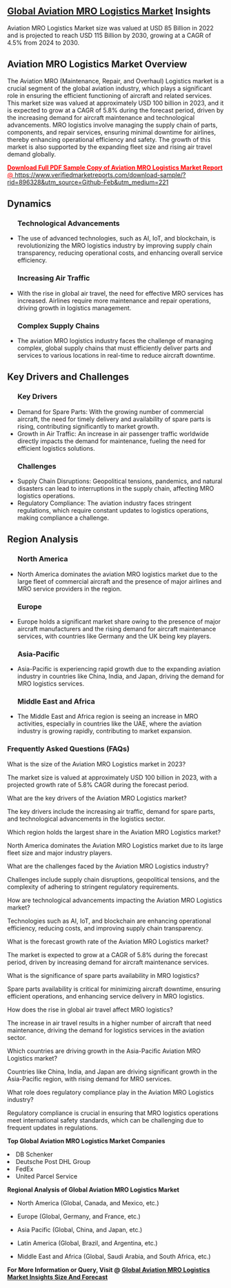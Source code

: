 <h2><a href="https://www.verifiedmarketreports.com/download-sample/?rid=896328&amp;utm_source=Github&amp;utm_medium=221" target="_blank">Global Aviation MRO Logistics Market</a> Insights</h2><p>Aviation MRO Logistics Market size was valued at USD 85 Billion in 2022 and is projected to reach USD 115 Billion by 2030, growing at a CAGR of 4.5% from 2024 to 2030.</p><p> <h2>Aviation MRO Logistics Market Overview</h2> <p>The Aviation MRO (Maintenance, Repair, and Overhaul) Logistics market is a crucial segment of the global aviation industry, which plays a significant role in ensuring the efficient functioning of aircraft and related services. This market size was valued at approximately USD 100 billion in 2023, and it is expected to grow at a CAGR of 5.8% during the forecast period, driven by the increasing demand for aircraft maintenance and technological advancements. MRO logistics involve managing the supply chain of parts, components, and repair services, ensuring minimal downtime for airlines, thereby enhancing operational efficiency and safety. The growth of this market is also supported by the expanding fleet size and rising air travel demand globally.</p> <p><a href="#"><p><span class=""><span style="color: #ff0000;"><strong>Download Full PDF Sample Copy of Aviation MRO Logistics Market Report</strong> @ </span><a href="https://www.verifiedmarketreports.com/download-sample/?rid=896328&amp;utm_source=Github-Feb&amp;utm_medium=221" target="_blank">https://www.verifiedmarketreports.com/download-sample/?rid=896328&amp;utm_source=Github-Feb&amp;utm_medium=221</a></span></p></a></p> <h2>Dynamics</h2> <ul> <h3>Technological Advancements</h3> <li>The use of advanced technologies, such as AI, IoT, and blockchain, is revolutionizing the MRO logistics industry by improving supply chain transparency, reducing operational costs, and enhancing overall service efficiency.</li> <h3>Increasing Air Traffic</h3> <li>With the rise in global air travel, the need for effective MRO services has increased. Airlines require more maintenance and repair operations, driving growth in logistics management.</li> <h3>Complex Supply Chains</h3> <li>The aviation MRO logistics industry faces the challenge of managing complex, global supply chains that must efficiently deliver parts and services to various locations in real-time to reduce aircraft downtime.</li> </ul> <h2>Key Drivers and Challenges</h2> <ul> <h3>Key Drivers</h3> <li>Demand for Spare Parts: With the growing number of commercial aircraft, the need for timely delivery and availability of spare parts is rising, contributing significantly to market growth.</li> <li>Growth in Air Traffic: An increase in air passenger traffic worldwide directly impacts the demand for maintenance, fueling the need for efficient logistics solutions.</li> <h3>Challenges</h3> <li>Supply Chain Disruptions: Geopolitical tensions, pandemics, and natural disasters can lead to interruptions in the supply chain, affecting MRO logistics operations.</li> <li>Regulatory Compliance: The aviation industry faces stringent regulations, which require constant updates to logistics operations, making compliance a challenge.</li> </ul> <h2>Region Analysis</h2> <ul> <h3>North America</h3> <li>North America dominates the aviation MRO logistics market due to the large fleet of commercial aircraft and the presence of major airlines and MRO service providers in the region.</li> <h3>Europe</h3> <li>Europe holds a significant market share owing to the presence of major aircraft manufacturers and the rising demand for aircraft maintenance services, with countries like Germany and the UK being key players.</li> <h3>Asia-Pacific</h3> <li>Asia-Pacific is experiencing rapid growth due to the expanding aviation industry in countries like China, India, and Japan, driving the demand for MRO logistics services.</li> <h3>Middle East and Africa</h3> <li>The Middle East and Africa region is seeing an increase in MRO activities, especially in countries like the UAE, where the aviation industry is growing rapidly, contributing to market expansion.</li> </ul> <h3>Frequently Asked Questions (FAQs)</h3> <p>What is the size of the Aviation MRO Logistics market in 2023?</p> <p>The market size is valued at approximately USD 100 billion in 2023, with a projected growth rate of 5.8% CAGR during the forecast period.</p> <p>What are the key drivers of the Aviation MRO Logistics market?</p> <p>The key drivers include the increasing air traffic, demand for spare parts, and technological advancements in the logistics sector.</p> <p>Which region holds the largest share in the Aviation MRO Logistics market?</p> <p>North America dominates the Aviation MRO Logistics market due to its large fleet size and major industry players.</p> <p>What are the challenges faced by the Aviation MRO Logistics industry?</p> <p>Challenges include supply chain disruptions, geopolitical tensions, and the complexity of adhering to stringent regulatory requirements.</p> <p>How are technological advancements impacting the Aviation MRO Logistics market?</p> <p>Technologies such as AI, IoT, and blockchain are enhancing operational efficiency, reducing costs, and improving supply chain transparency.</p> <p>What is the forecast growth rate of the Aviation MRO Logistics market?</p> <p>The market is expected to grow at a CAGR of 5.8% during the forecast period, driven by increasing demand for aircraft maintenance services.</p> <p>What is the significance of spare parts availability in MRO logistics?</p> <p>Spare parts availability is critical for minimizing aircraft downtime, ensuring efficient operations, and enhancing service delivery in MRO logistics.</p> <p>How does the rise in global air travel affect MRO logistics?</p> <p>The increase in air travel results in a higher number of aircraft that need maintenance, driving the demand for logistics services in the aviation sector.</p> <p>Which countries are driving growth in the Asia-Pacific Aviation MRO Logistics market?</p> <p>Countries like China, India, and Japan are driving significant growth in the Asia-Pacific region, with rising demand for MRO services.</p> <p>What role does regulatory compliance play in the Aviation MRO Logistics industry?</p> <p>Regulatory compliance is crucial in ensuring that MRO logistics operations meet international safety standards, which can be challenging due to frequent updates in regulations.</p> </p><p><strong>Top Global Aviation MRO Logistics Market Companies</strong></p><div data-test-id=""><p><li>DB Schenker</li><li> Deutsche Post DHL Group</li><li> FedEx</li><li> United Parcel Service</li></p><div><strong>Regional Analysis of&nbsp;Global Aviation MRO Logistics Market</strong></div><ul><li dir="ltr"><p dir="ltr">North America&nbsp;(Global, Canada, and Mexico, etc.)</p></li><li dir="ltr"><p dir="ltr">Europe (Global, Germany, and France, etc.)</p></li><li dir="ltr"><p dir="ltr">Asia Pacific&nbsp;(Global, China, and Japan, etc.)</p></li><li dir="ltr"><p dir="ltr">Latin America&nbsp;(Global, Brazil, and Argentina, etc.)</p></li><li dir="ltr">Middle East and Africa&nbsp;(Global, Saudi Arabia, and South Africa, etc.)</li></ul><p><strong>For More Information or Query, Visit @&nbsp;</strong><strong><a href="https://www.verifiedmarketreports.com/product/aviation-mro-logistics-market/?utm_source=Github&amp;utm_medium=221" target="_blank">Global Aviation MRO Logistics Market Insights Size And Forecast</a></strong></p></div>
